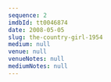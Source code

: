```yaml
---
sequence: 2
imdbId: tt0046874
date: 2008-05-05
slug: the-country-girl-1954
medium: null
venue: null
venueNotes: null
mediumNotes: null
---
```


